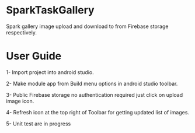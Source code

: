 # SparkTaskGallery
Spark gallery image upload and download to from Firebase storage respectively.

# User Guide
1- Import project into android studio.

2- Make module app from Build menu options in android studio toolbar.

3- Public Firebase storage no authentication required just click on upload image icon.

4- Refresh icon at the top right of Toolbar for getting updated list of images.

5- Unit test are in progress
